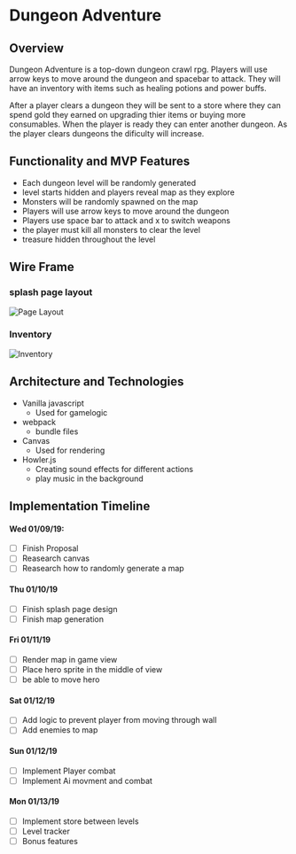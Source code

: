 # Dungeon Adventure

## Overview

Dungeon Adventure is a top-down dungeon crawl rpg. Players will use arrow keys to move around the dungeon and spacebar to attack. They will have an inventory with items such as healing potions and power buffs.

After a player clears a dungeon they will be sent to a store where they can spend gold they earned on upgrading thier items or buying more consumables. When the player is ready they can enter another dungeon. As the player clears dungeons the dificulty will increase.

## Functionality and MVP Features

* Each dungeon level will be randomly generated
* level starts hidden and players reveal map as they explore
* Monsters will be randomly spawned on the map
* Players will use arrow keys to move around the dungeon
* Players use space bar to attack and x to switch weapons
* the player must kill all monsters to clear the level
* treasure hidden throughout the level

## Wire Frame

### splash page layout

![Page Layout](src/images/javascript_project_layout.jpeg)

### Inventory

![Inventory](src/images/inventory.jpg)

## Architecture and Technologies

* Vanilla javascript
    * Used for gamelogic
* webpack
    * bundle files
* Canvas
    * Used for rendering 
* Howler.js
    * Creating sound effects for different actions
    * play music in the background

## Implementation Timeline

#### Wed 01/09/19:

- [ ] Finish Proposal
- [ ] Reasearch canvas
- [ ] Reasearch how to randomly generate a map

#### Thu 01/10/19

- [ ] Finish splash page design
- [ ] Finish map generation

#### Fri 01/11/19

- [ ] Render map in game view
- [ ] Place hero sprite in the middle of view
- [ ] be able to move hero

#### Sat 01/12/19

- [ ] Add logic to prevent player from moving through wall
- [ ] Add enemies to map

#### Sun 01/12/19

- [ ] Implement Player combat
- [ ] Implement Ai movment and combat

#### Mon 01/13/19

- [ ] Implement store between levels
- [ ] Level tracker
- [ ] Bonus features